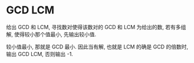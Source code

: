# GCD LCM

给出 GCD 和 LCM, 寻找数对使得该数对的 GCD 和 LCM 为给出的数, 若有多组解, 使得较小那个值最小, 先输出较小值.

较小值最小, 那就是 GCD 最小. 因此当有解, 也就是 LCM 的确是 GCD 的倍数时, 输出 GCD LCM, 否则输出 -1.

